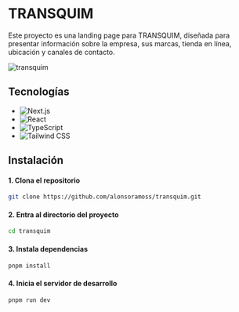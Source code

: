 # TRANSQUIM

Este proyecto es una landing page para TRANSQUIM, diseñada para presentar información sobre la empresa, sus marcas, tienda en línea, ubicación y canales de contacto.

![transquim](https://github.com/user-attachments/assets/f0309582-d226-4720-b3bc-9e93352746ee)

## Tecnologías

- ![Next.js](https://img.shields.io/badge/Next.js-black?style=for-the-badge&logo=next.js&logoColor=white)
- ![React](https://img.shields.io/badge/react-61DAFB.svg?style=for-the-badge&logo=react&logoColor=black)
- ![TypeScript](https://img.shields.io/badge/TypeScript-007ACC?style=for-the-badge&logo=typescript&logoColor=white)
- ![Tailwind CSS](https://img.shields.io/badge/Tailwind%20CSS-ffffff?style=for-the-badge&logo=tailwindcss&logoColor=38bdf8)

## Instalación

#### 1. Clona el repositorio

```bash
git clone https://github.com/alonsoramoss/transquim.git
```

#### 2. Entra al directorio del proyecto

```bash
cd transquim
```

#### 3. Instala dependencias

```bash
pnpm install
```

#### 4. Inicia el servidor de desarrollo

```bash
pnpm run dev
```
